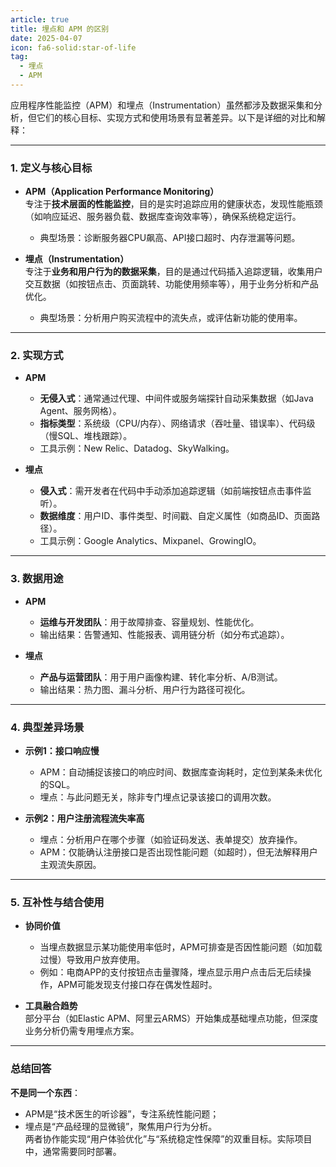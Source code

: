 ```yaml
---
article: true
title: 埋点和 APM 的区别
date: 2025-04-07
icon: fa6-solid:star-of-life
tag: 
  - 埋点
  - APM
---
```



应用程序性能监控（APM）和埋点（Instrumentation）虽然都涉及数据采集和分析，但它们的核心目标、实现方式和使用场景有显著差异。以下是详细的对比和解释：

---

### **1. 定义与核心目标**
- **APM（Application Performance Monitoring）**  
  专注于**技术层面的性能监控**，目的是实时追踪应用的健康状态，发现性能瓶颈（如响应延迟、服务器负载、数据库查询效率等），确保系统稳定运行。  
  - 典型场景：诊断服务器CPU飙高、API接口超时、内存泄漏等问题。

- **埋点（Instrumentation）**  
  专注于**业务和用户行为的数据采集**，目的是通过代码插入追踪逻辑，收集用户交互数据（如按钮点击、页面跳转、功能使用频率等），用于业务分析和产品优化。  
  - 典型场景：分析用户购买流程中的流失点，或评估新功能的使用率。

---

### **2. 实现方式**
- **APM**  
  - **无侵入式**：通常通过代理、中间件或服务端探针自动采集数据（如Java Agent、服务网格）。  
  - **指标类型**：系统级（CPU/内存）、网络请求（吞吐量、错误率）、代码级（慢SQL、堆栈跟踪）。  
  - 工具示例：New Relic、Datadog、SkyWalking。

- **埋点**  
  - **侵入式**：需开发者在代码中手动添加追踪逻辑（如前端按钮点击事件监听）。  
  - **数据维度**：用户ID、事件类型、时间戳、自定义属性（如商品ID、页面路径）。  
  - 工具示例：Google Analytics、Mixpanel、GrowingIO。

---

### **3. 数据用途**
- **APM**  
  - **运维与开发团队**：用于故障排查、容量规划、性能优化。  
  - 输出结果：告警通知、性能报表、调用链分析（如分布式追踪）。

- **埋点**  
  - **产品与运营团队**：用于用户画像构建、转化率分析、A/B测试。  
  - 输出结果：热力图、漏斗分析、用户行为路径可视化。

---

### **4. 典型差异场景**
- **示例1：接口响应慢**  
  - APM：自动捕捉该接口的响应时间、数据库查询耗时，定位到某条未优化的SQL。  
  - 埋点：与此问题无关，除非专门埋点记录该接口的调用次数。

- **示例2：用户注册流程流失率高**  
  - 埋点：分析用户在哪个步骤（如验证码发送、表单提交）放弃操作。  
  - APM：仅能确认注册接口是否出现性能问题（如超时），但无法解释用户主观流失原因。

---

### **5. 互补性与结合使用**
- **协同价值**  
  - 当埋点数据显示某功能使用率低时，APM可排查是否因性能问题（如加载过慢）导致用户放弃使用。  
  - 例如：电商APP的支付按钮点击量骤降，埋点显示用户点击后无后续操作，APM可能发现支付接口存在偶发性超时。

- **工具融合趋势**  
  部分平台（如Elastic APM、阿里云ARMS）开始集成基础埋点功能，但深度业务分析仍需专用埋点方案。

---

### **总结回答**
**不是同一个东西**：  
- APM是“技术医生的听诊器”，专注系统性能问题；  
- 埋点是“产品经理的显微镜”，聚焦用户行为分析。  
两者协作能实现“用户体验优化”与“系统稳定性保障”的双重目标。实际项目中，通常需要同时部署。